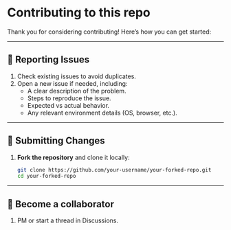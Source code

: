 # Contributing to this repo

Thank you for considering contributing! Here’s how you can get started:

---

## 🐛 Reporting Issues

1. Check existing issues to avoid duplicates.
2. Open a new issue if needed, including:
   - A clear description of the problem.
   - Steps to reproduce the issue.
   - Expected vs actual behavior.
   - Any relevant environment details (OS, browser, etc.).

---

## 🚀 Submitting Changes

1. **Fork the repository** and clone it locally:
   ```bash
   git clone https://github.com/your-username/your-forked-repo.git
   cd your-forked-repo

---

## 🤣 Become a collaborator

1. PM or start a thread in Discussions.
